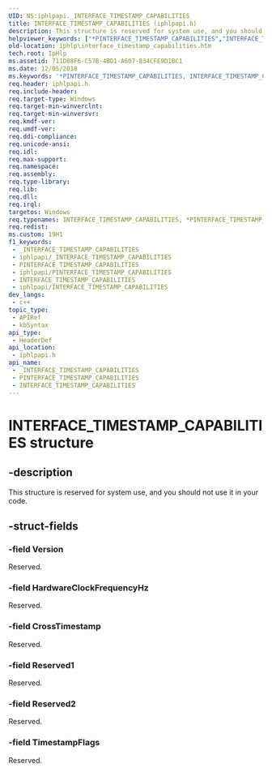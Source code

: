 ```yaml
---
UID: NS:iphlpapi._INTERFACE_TIMESTAMP_CAPABILITIES
title: INTERFACE_TIMESTAMP_CAPABILITIES (iphlpapi.h)
description: This structure is reserved for system use, and you should not use it in your code.
helpviewer_keywords: ["*PINTERFACE_TIMESTAMP_CAPABILITIES","INTERFACE_TIMESTAMP_CAPABILITIES","INTERFACE_TIMESTAMP_CAPABILITIES structure [IP Helper]","PINTERFACE_TIMESTAMP_CAPABILITIES","PINTERFACE_TIMESTAMP_CAPABILITIES structure pointer [IP Helper]","iphlp.interface_timestamp_capabilities","iphlpapi/INTERFACE_TIMESTAMP_CAPABILITIES","iphlpapi/PINTERFACE_TIMESTAMP_CAPABILITIES"]
old-location: iphlp\interface_timestamp_capabilities.htm
tech.root: IpHlp
ms.assetid: 711D88F6-C57B-4BD1-A607-834CFE9D1BC1
ms.date: 12/05/2018
ms.keywords: '*PINTERFACE_TIMESTAMP_CAPABILITIES, INTERFACE_TIMESTAMP_CAPABILITIES, INTERFACE_TIMESTAMP_CAPABILITIES structure [IP Helper], PINTERFACE_TIMESTAMP_CAPABILITIES, PINTERFACE_TIMESTAMP_CAPABILITIES structure pointer [IP Helper], iphlp.interface_timestamp_capabilities, iphlpapi/INTERFACE_TIMESTAMP_CAPABILITIES, iphlpapi/PINTERFACE_TIMESTAMP_CAPABILITIES'
req.header: iphlpapi.h
req.include-header: 
req.target-type: Windows
req.target-min-winverclnt: 
req.target-min-winversvr: 
req.kmdf-ver: 
req.umdf-ver: 
req.ddi-compliance: 
req.unicode-ansi: 
req.idl: 
req.max-support: 
req.namespace: 
req.assembly: 
req.type-library: 
req.lib: 
req.dll: 
req.irql: 
targetos: Windows
req.typenames: INTERFACE_TIMESTAMP_CAPABILITIES, *PINTERFACE_TIMESTAMP_CAPABILITIES
req.redist: 
ms.custom: 19H1
f1_keywords:
 - _INTERFACE_TIMESTAMP_CAPABILITIES
 - iphlpapi/_INTERFACE_TIMESTAMP_CAPABILITIES
 - PINTERFACE_TIMESTAMP_CAPABILITIES
 - iphlpapi/PINTERFACE_TIMESTAMP_CAPABILITIES
 - INTERFACE_TIMESTAMP_CAPABILITIES
 - iphlpapi/INTERFACE_TIMESTAMP_CAPABILITIES
dev_langs:
 - c++
topic_type:
 - APIRef
 - kbSyntax
api_type:
 - HeaderDef
api_location:
 - iphlpapi.h
api_name:
 - _INTERFACE_TIMESTAMP_CAPABILITIES
 - PINTERFACE_TIMESTAMP_CAPABILITIES
 - INTERFACE_TIMESTAMP_CAPABILITIES
---
```


# INTERFACE_TIMESTAMP_CAPABILITIES structure


## -description

This structure is reserved for system use, and you should not use it in your code.

## -struct-fields

### -field Version

Reserved.

### -field HardwareClockFrequencyHz

Reserved.

### -field CrossTimestamp

Reserved.

### -field Reserved1

Reserved.

### -field Reserved2

Reserved.

### -field TimestampFlags

Reserved.

